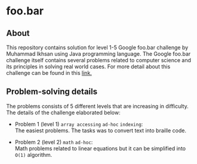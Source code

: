 # foo.bar

## About
This repository contains solution for level 1-5 Google foo.bar challenge by Muhammad Ikhsan using Java programming language. The Google foo.bar challenge itself contains several problems related to computer science and its principles in solving real world cases.
For more detail about this challenge can be found in this <a href ="https://towardsdatascience.com/my-google-foobar-journey-2d02e8150158"> link.</a>

## Problem-solving details
The problems consists of 5 different levels that are increasing in difficulty. The details of the challenge elaborated below:
- Problem 1 (level 1) `array accessing` `ad-hoc` `indexing`: <br>
The easiest problems. The tasks was to convert text into braille code.

- Problem 2 (level 2) `math` `ad-hoc`: <br>
Math problems related to linear equations but it can be simplified into `O(1)` algorithm.




